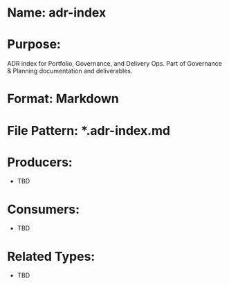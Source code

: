 # Name: adr-index

# Purpose:
ADR index for Portfolio, Governance, and Delivery Ops. Part of Governance & Planning documentation and deliverables.

# Format: Markdown

# File Pattern: *.adr-index.md

# Producers:
- TBD

# Consumers:
- TBD

# Related Types:
- TBD
